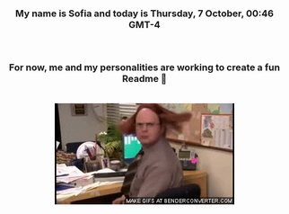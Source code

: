 


<div align="center">
<h3 >My name is Sofia and today is Thursday, 7 October, 00:46 GMT-4</h3><br>
<h3 >For now, me and my personalities are working to create a fun Readme 👋
</h3><br>
<img src='img/dwight.gif' alt='working...'/>
</div>
